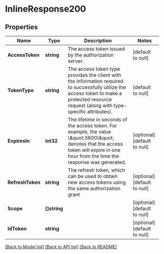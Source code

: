 # InlineResponse200

## Properties
Name | Type | Description | Notes
------------ | ------------- | ------------- | -------------
**AccessToken** | **string** | The access token issued by the authorization server. | [default to null]
**TokenType** | **string** | The access token type provides the client with the information required to successfully utilize the access token to make a protected resource request (along with type-specific attributes). | [default to null]
**ExpiresIn** | **int32** | The lifetime in seconds of the access token. For example, the value \\\&quot;3600\\\&quot; denotes that the access token will expire in one hour from the time the response was generated. | [optional] [default to null]
**RefreshToken** | **string** | The refresh token, which can be used to obtain new access tokens using the same authorization grant | [optional] [default to null]
**Scope** | **[]string** |  | [optional] [default to null]
**IdToken** | **string** |  | [optional] [default to null]

[[Back to Model list]](../README.md#documentation-for-models) [[Back to API list]](../README.md#documentation-for-api-endpoints) [[Back to README]](../README.md)

